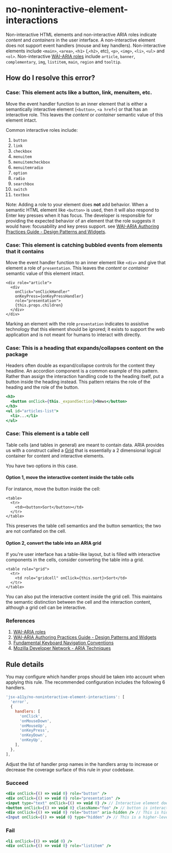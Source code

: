 # no-noninteractive-element-interactions

Non-interactive HTML elements and non-interactive ARIA roles indicate _content_ and _containers_ in the user interface. A non-interactive element does not support event handlers (mouse and key handlers). Non-interactive elements include `<main>`, `<area>`, `<h1>` (,`<h2>`, etc), `<p>`, `<img>`, `<li>`, `<ul>` and `<ol>`. Non-interactive [WAI-ARIA roles](https://www.w3.org/TR/wai-aria-1.1/#usage_intro) include `article`, `banner`, `complementary`, `img`, `listitem`, `main`, `region` and `tooltip`.

## How do I resolve this error?

### Case: This element acts like a button, link, menuitem, etc.

Move the event handler function to an inner element that is either a semantically interactive element (`<button>`, `<a href>`) or that has an interactive role. This leaves the _content_ or _container_ semantic value of this element intact.

Common interactive roles include:

  1. `button`
  1. `link`
  1. `checkbox`
  1. `menuitem`
  1. `menuitemcheckbox`
  1. `menuitemradio`
  1. `option`
  1. `radio`
  1. `searchbox`
  1. `switch`
  1. `textbox`

Note: Adding a role to your element does **not** add behavior. When a semantic HTML element like `<button>` is used, then it will also respond to Enter key presses when it has focus. The developer is responsible for providing the expected behavior of an element that the role suggests it would have: focusability and key press support.
see [WAI-ARIA Authoring Practices Guide - Design Patterns and Widgets](https://www.w3.org/TR/wai-aria-practices-1.1/#aria_ex).

### Case: This element is catching bubbled events from elements that it contains

Move the event handler function to an inner element like `<div>` and give that element a role of `presentation`. This leaves the _content_ or _container_ semantic value of this element intact.

```
<div role="article">
  <div
    onClick="onClickHandler"
    onKeyPress={onKeyPressHandler}
    role="presentation">
    {this.props.children}
  </div>
</div>
```

Marking an element with the role `presentation` indicates to assistive technology that this element should be ignored; it exists to support the web application and is not meant for humans to interact with directly.

### Case: This is a heading that expands/collapses content on the package

Headers often double as expand/collapse controls for the content they headline. An accordion component is a common example of this pattern. Rather than assign the interaction handling code to the heading itself, put a button inside the heading instead. This pattern retains the role of the heading and the role of the button.

```jsx
<h3>
  <button onClick={this._expandSection}>News</button>
</h3>
<ul id="articles-list">
  <li>...</li>
</ul>
```

### Case: This element is a table cell

Table cells (and tables in general) are meant to contain data. ARIA provides us with a construct called a [Grid](http://w3c.github.io/aria-practices/#grid) that is essentially a 2 dimensional logical container for content and interactive elements.

You have two options in this case.

#### Option 1, move the interactive content inside the table cells

For instance, move the button inside the cell:

```
<table>
  <tr>
    <td><button>Sort</button></td>
  </tr>
</table>
```

This preserves the table cell semantics and the button semantics; the two are not conflated on the cell.

#### Option 2, convert the table into an ARIA grid

If you're user interface has a table-like layout, but is filled with interactive components in the cells, consider converting the table into a grid.

```
<table role="grid">
  <tr>
    <td role="gridcell" onClick={this.sort}>Sort</td>
  </tr>
</table>
```

You can also put the interactive content inside the grid cell. This maintains the semantic distinction between the cell and the interaction content, although a grid cell can be interactive.

### References

  1. [WAI-ARIA roles](https://www.w3.org/TR/wai-aria-1.1/#usage_intro)
  1. [WAI-ARIA Authoring Practices Guide - Design Patterns and Widgets](https://www.w3.org/TR/wai-aria-practices-1.1/#aria_ex)
  1. [Fundamental Keyboard Navigation Conventions](https://www.w3.org/TR/wai-aria-practices-1.1/#kbd_generalnav)
  1. [Mozilla Developer Network - ARIA Techniques](https://developer.mozilla.org/en-US/docs/Web/Accessibility/ARIA/ARIA_Techniques/Using_the_button_role#Keyboard_and_focus)

## Rule details

You may configure which handler props should be taken into account when applying this rule. The recommended configuration includes the following 6 handlers.

```javascript
'jsx-a11y/no-noninteractive-element-interactions': [
  'error',
  {
    handlers: [
      'onClick',
      'onMouseDown',
      'onMouseUp',
      'onKeyPress',
      'onKeyDown',
      'onKeyUp',
    ],
  },
],
```

Adjust the list of handler prop names in the handlers array to increase or decrease the coverage surface of this rule in your codebase.

### Succeed
```jsx
<div onClick={() => void 0} role="button" />
<div onClick={() => void 0} role="presentation" />
<input type="text" onClick={() => void 0} /> // Interactive element does not require role.
<button onClick={() => void 0} className="foo" /> // button is interactive.
<div onClick={() => void 0} role="button" aria-hidden /> // This is hidden from screenreader.
<Input onClick={() => void 0} type="hidden" /> // This is a higher-level DOM component
```

### Fail
```jsx
<li onClick={() => void 0} />
<div onClick={() => void 0} role="listitem" />
```
